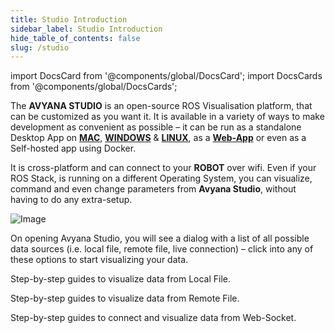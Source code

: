 ```yaml
---
title: Studio Introduction
sidebar_label: Studio Introduction
hide_table_of_contents: false
slug: /studio
---
```


import DocsCard from '@components/global/DocsCard';
import DocsCards from '@components/global/DocsCards';

<head>
  <title> Avyana Studio Introduction </title>
    <style>{` :root { --doc-item-container-width:60rem; } `}</style>    
</head>

The **AVYANA STUDIO** is an open-source ROS Visualisation platform, that can be customized as you want it. It is available in a variety of ways to make development as convenient as possible – it can be run as a standalone Desktop App on **[MAC](#)**, **[WINDOWS](#)** & **[LINUX](#)**, as a **[Web-App](https://studio.avyana.tech/)** or even as a Self-hosted app using Docker.

It is cross-platform and can connect to your **ROBOT** over wifi. Even if your ROS Stack, is running on a different Operating System, you can visualize, command and even change parameters from **Avyana Studio**, without having to do any extra-setup. 

![Image](/img/studio_demo.png)

<intro-end />

On opening Avyana Studio, you will see a dialog with a list of all possible data sources (i.e. local file, remote file, live connection) – click into any of these options to start visualizing your data.

<DocsCards>
  <DocsCard header="Connect to Local File" href="/studio_index" icon="/img/meta/light_logo.png">
    <p> Step-by-step guides to visualize data from Local File. </p>
  </DocsCard>

  <DocsCard header="Connect to Remote File" href="/studio_index" icon="/img/meta/light_logo.png">
    <p> Step-by-step guides to visualize data from Remote File. </p>
  </DocsCard>

  <DocsCard header="Connect to Web-Socket" href="/studio/connect/websocket" icon="/img/meta/light_logo.png">
    <p> Step-by-step guides to connect and visualize data from Web-Socket. </p>
  </DocsCard>
</DocsCards>
